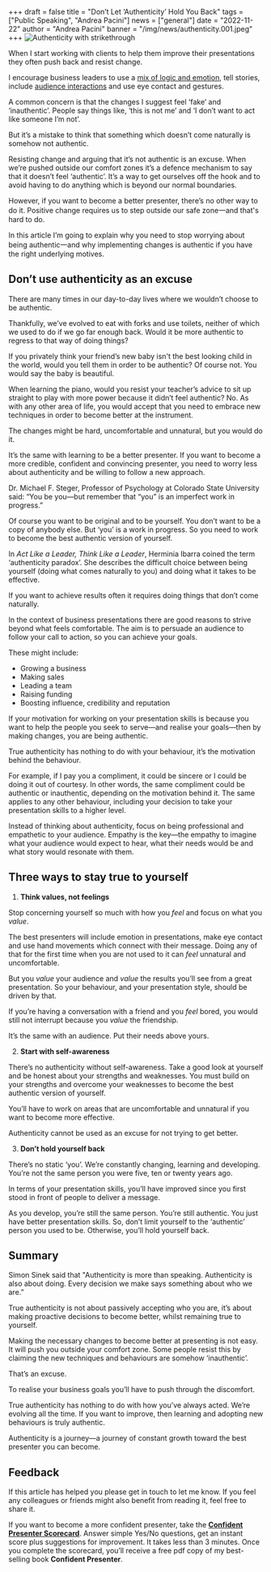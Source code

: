 +++
draft = false
title = "Don’t Let ‘Authenticity’ Hold You Back"
tags = ["Public Speaking", "Andrea Pacini"]
news = ["general"]
date = "2022-11-22"
author = "Andrea Pacini"
banner = "/img/news/authenticity.001.jpeg"
+++
![Authenticity with strikethrough](/img/news/auth.jpg)

When I start working with clients to help them improve their presentations they often push back and resist change.

I encourage business leaders to use a [mix of logic and emotion](https://www.ideasonstage.com/news/2022/08/16/2022-07-26-the_power_of_storytelling_in_presentations/), tell stories, include [audience interactions](https://www.ideasonstage.com/news/2022/11/08/2022-11-08-how_to_make_your_presentations_more_interactive/) and use eye contact and gestures.

A common concern is that the changes I suggest feel ‘fake’ and ‘inauthentic’. People say things like, ‘this is not me’ and ‘I don’t want to act like someone I’m not’. 

But it’s a mistake to think that something which doesn’t come naturally is somehow not authentic.

Resisting change and arguing that it’s not authentic is an excuse. When we’re pushed outside our comfort zones it’s a defence mechanism to say that it doesn’t feel ‘authentic’. It’s a way to get ourselves off the hook and to avoid having to do anything which is beyond our normal boundaries.

However, if you want to become a better presenter, there’s no other way to do it. Positive change requires us to step outside our safe zone一and that's hard to do.

In this article I’m going to explain why you need to stop worrying about being authentic一and why implementing changes is authentic if you have the right underlying motives.

## Don’t use authenticity as an excuse

There are many times in our day-to-day lives where we wouldn’t choose to be authentic.

Thankfully, we’ve evolved to eat with forks and use toilets, neither of which we used to do if we go far enough back. Would it be more authentic to regress to that way of doing things?

If you privately think your friend’s new baby isn't the best looking child in the world, would you tell them in order to be authentic? Of course not. You would say the baby is beautiful.

When learning the piano, would you resist your teacher’s advice to sit up straight to play with more power because it didn’t feel authentic? No. As with any other area of life, you would accept that you need to embrace new techniques in order to become better at the instrument.

The changes might be hard, uncomfortable and unnatural, but you would do it. 

It’s the same with learning to be a better presenter. If you want to become a more credible, confident and convincing presenter, you need to worry less about authenticity and be willing to follow a new approach. 

Dr. Michael F. Steger, Professor of Psychology at Colorado State University said: “You be you—but remember that “you” is an imperfect work in progress.” 

Of course you want to be original and to be yourself. You don’t want to be a copy of anybody else. But ‘you’ is a work in progress. So you need to work to become the best authentic version of yourself. 

In *Act Like a Leader, Think Like a Leader*, Herminia Ibarra coined the term ‘authenticity paradox’. She describes the difficult choice between being yourself (doing what comes naturally to you) and doing what it takes to be effective.

If you want to achieve results often it requires doing things that don’t come naturally.

In the context of business presentations there are good reasons to strive beyond what feels comfortable. The aim is to persuade an audience to follow your call to action, so you can achieve your goals.

These might include:

* Growing a business 
* Making sales 
* Leading a team 
* Raising funding 
* Boosting influence, credibility and reputation 

If your motivation for working on your presentation skills is because you want to help the people you seek to serve—and realise your goals—then by making changes, you are being authentic. 

True authenticity has nothing to do with your behaviour, it’s the motivation behind the behaviour. 

For example, if I pay you a compliment, it could be sincere or I could be doing it out of courtesy. In other words, the same compliment could be authentic or inauthentic, depending on the motivation behind it. The same applies to any other behaviour, including your decision to take your presentation skills to a higher level.

Instead of thinking about authenticity, focus on being professional and empathetic to your audience. Empathy is the key—the empathy to imagine what your audience would expect to hear, what their needs would be and what story would resonate with them. 

## Three ways to stay true to yourself

1. **Think values, not feelings**

Stop concerning yourself so much with how you *feel* and focus on what you *value*. 

The best presenters will include emotion in presentations, make eye contact and use hand movements which connect with their message. Doing any of that for the first time when you are not used to it can *feel* unnatural and uncomfortable.

But you *value* your audience and *value* the results you’ll see from a great presentation. So your behaviour, and your presentation style, should be driven by that.

If you’re having a conversation with a friend and you *feel* bored, you would still not interrupt because you *value* the friendship.

It’s the same with an audience. Put their needs above yours.

2. **Start with self-awareness**

There’s no authenticity without self-awareness. Take a good look at yourself and be honest about your strengths and weaknesses. You must build on your strengths and overcome your weaknesses to become the best authentic version of yourself. 

You’ll have to work on areas that are uncomfortable and unnatural if you want to become more effective.

Authenticity cannot be used as an excuse for not trying to get better.

3. **Don’t hold yourself back**

There’s no static ‘you’. We’re constantly changing, learning and developing. You’re not the same person you were five, ten or twenty years ago.

In terms of your presentation skills, you’ll have improved since you first stood in front of people to deliver a message.

As you develop, you’re still the same person. You’re still authentic. You just have better presentation skills. So, don’t limit yourself to the ‘authentic’ person you used to be. Otherwise, you’ll hold yourself back. 

## Summary

Simon Sinek said that "Authenticity is more than speaking. Authenticity is also about doing. Every decision we make says something about who we are.” 

True authenticity is not about passively accepting who you are, it’s about making proactive decisions to become better, whilst remaining true to yourself.

Making the necessary changes to become better at presenting is not easy. It will push you outside your comfort zone. Some people resist this by claiming the new techniques and behaviours are somehow ‘inauthentic’.

That’s an excuse.

To realise your business goals you’ll have to push through the discomfort.

True authenticity has nothing to do with how you’ve always acted. We’re evolving all the time. If you want to improve, then learning and adopting new behaviours is truly authentic.

Authenticity is a journey—a journey of constant growth toward the best presenter you can become. 

## Feedback 

If this article has helped you please get in touch to let me know. If you feel any colleagues or friends might also benefit from reading it, feel free to share it.

If you want to become a more confident presenter, take the **[Confident Presenter Scorecard](https://presentationscorecard.scoreapp.com/)**. Answer simple Yes/No questions, get an instant score plus suggestions for improvement. It takes less than 3 minutes. Once you complete the scorecard, you’ll receive a free pdf copy of my best-selling book **Confident Presenter**.
